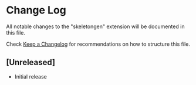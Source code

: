 # Change Log

All notable changes to the "skeletongen" extension will be documented in this file.

Check [Keep a Changelog](http://keepachangelog.com/) for recommendations on how to structure this file.

## [Unreleased]

- Initial release